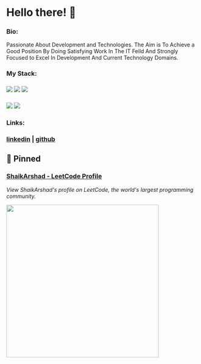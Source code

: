 
# Hello there! 👋


### Bio:

Passionate About Development and Technologies. The Aim is To Achieve a Good Position By Doing Satisfying Work In The IT Feild And Strongly Focused to Excel In Development And Current Technology Domains.
            

<!--### Streetcred: -->

<!--<a href="https://www.tublian.com/profile/Arshu200?ss=true"><img src="https://t74hnvwwsd.execute-api.us-east-1.amazonaws.com/dev/ft/profile/streetcred/badge/Arshu200?type=without_score"></a> -->

### My Stack:

### <img src="https://t74hnvwwsd.execute-api.us-east-1.amazonaws.com/dev/ft/profile/streetcred/github/tag/JavaScript"/> <img src="https://t74hnvwwsd.execute-api.us-east-1.amazonaws.com/dev/ft/profile/streetcred/github/tag/Java"/> <img src="https://t74hnvwwsd.execute-api.us-east-1.amazonaws.com/dev/ft/profile/streetcred/github/tag/Python"/>

### <img src="https://t74hnvwwsd.execute-api.us-east-1.amazonaws.com/dev/ft/profile/streetcred/github/tag/Frontend"/> <img src="https://t74hnvwwsd.execute-api.us-east-1.amazonaws.com/dev/ft/profile/streetcred/github/tag/Backend"/>

### 

### Links:

### <a href="https://www.linkedin.com/in/arshad200/">linkedin</a> | <a href="https://www.github.com/Arshu200">github</a> 

<!--## 👇 Few things about me


<div>

            
</div> -->




## 📌 Pinned

<div>
<div id="pinned-card">

### <a href="https://leetcode.com/ShaikArshad/" target="_blank">ShaikArshad - LeetCode Profile</a>
*View ShaikArshad's profile on LeetCode, the world's largest programming community.*

<a href="https://leetcode.com/ShaikArshad/" target="_blank">
      <img src="https://leetcode.com/static/images/LeetCode_Sharing.png" width="400px">
</a>
</div>
                  
</div>
                  

<br/>      

<p align="center">
<!-- <i>Generated by <a href="https://www.tublian.com/"><img src="https://tublian-newsletter-assets.s3.amazonaws.com/just-logo.png" width="25" style="vertical-align: middle"/></i> -->
</p>
